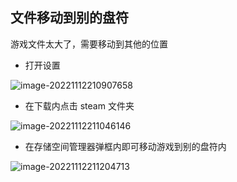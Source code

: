 ## 文件移动到别的盘符

游戏文件太大了，需要移动到其他的位置

- 打开设置

![image-20221112210907658](https://raw.githubusercontent.com/ruan-cat/img-store/main/img/image-20221112210907658.png)

- 在下载内点击 steam 文件夹

![image-20221112211046146](https://raw.githubusercontent.com/ruan-cat/img-store/main/img/image-20221112211046146.png)

- 在存储空间管理器弹框内即可移动游戏到别的盘符内

![image-20221112211204713](https://raw.githubusercontent.com/ruan-cat/img-store/main/img/image-20221112211204713.png)
